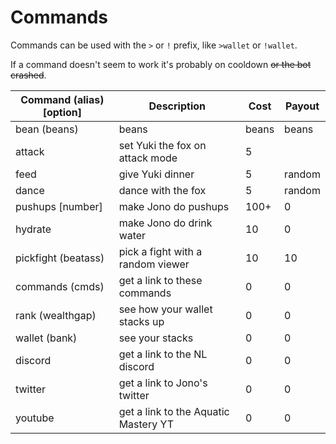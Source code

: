 # Commands

Commands can be used with the `>` or `!` prefix, like `>wallet` or `!wallet`.

If a command doesn't seem to work it's probably on cooldown ~~or the bot crashed~~.

| Command (alias) [option] | Description                          | Cost  | Payout |
|--------------------------|--------------------------------------|-------|--------|
| bean (beans)             | beans                                | beans | beans  |
| attack                   | set Yuki the fox on attack mode      | 5     |        |
| feed                     | give Yuki dinner                     | 5     | random |
| dance                    | dance with the fox                   | 5     | random |
| pushups [number]         | make Jono do pushups                 | 100+  | 0      |
| hydrate                  | make Jono do drink water             | 10    | 0      |
| pickfight (beatass)      | pick a fight with a random viewer    | 10    | 10     |
| commands (cmds)          | get a link to these commands         | 0     | 0      |
| rank (wealthgap)         | see how your wallet stacks up        | 0     | 0      |
| wallet (bank)            | see your stacks                      | 0     | 0      |
| discord                  | get a link to the NL discord         | 0     | 0      |
| twitter                  | get a link to Jono's twitter         | 0     | 0      |
| youtube                  | get a link to the Aquatic Mastery YT | 0     | 0      |
